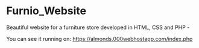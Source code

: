 # Furnio_Website
Beautiful website for a furniture store developed in HTML, CSS and PHP - 

You can see it running on: https://almonds.000webhostapp.com/index.php
